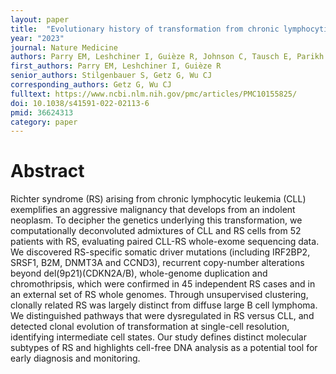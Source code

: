 ```yaml
---
layout: paper
title:  "Evolutionary history of transformation from chronic lymphocytic leukemia to Richter syndrome"
year: "2023"
journal: Nature Medicine
authors: Parry EM, Leshchiner I, Guièze R, Johnson C, Tausch E, Parikh SA, Lemvigh C, Broséus J, Hergalant S, Messer C, Utro F, Levovitz C, Rhrissorrakrai K, Li L, Rosebrock D, Yin S, Deng S, Slowik K, Jacobs R, Huang T, Li S, Fell G, Redd R, Lin Z, Knisbacher BA, Livitz D, Schneider C, Ruthen N, Elagina L, Taylor-Weiner A, Persaud B, Martinez A, Fernandes SM, Purroy N, Anandappa AJ, Ma J, Hess J, Rassenti LZ, Kipps TJ, Jain N, Wierda W, Cymbalista F, Feugier P, Kay NE, Livak KJ, Danysh BP, Stewart C, Neuberg D, Davids MS, Brown JR, Parida L, Stilgenbauer S, Getz G, Wu CJ
first_authors: Parry EM, Leshchiner I, Guièze R
senior_authors: Stilgenbauer S, Getz G, Wu CJ
corresponding_authors: Getz G, Wu CJ
fulltext: https://www.ncbi.nlm.nih.gov/pmc/articles/PMC10155825/
doi: 10.1038/s41591-022-02113-6
pmid: 36624313
category: paper
---
```


# Abstract

Richter syndrome (RS) arising from chronic lymphocytic leukemia (CLL) exemplifies an aggressive malignancy that develops from an indolent neoplasm. To decipher the genetics underlying this transformation, we computationally deconvoluted admixtures of CLL and RS cells from 52 patients with RS, evaluating paired CLL-RS whole-exome sequencing data. We discovered RS-specific somatic driver mutations (including IRF2BP2, SRSF1, B2M, DNMT3A and CCND3), recurrent copy-number alterations beyond del(9p21)(CDKN2A/B), whole-genome duplication and chromothripsis, which were confirmed in 45 independent RS cases and in an external set of RS whole genomes. Through unsupervised clustering, clonally related RS was largely distinct from diffuse large B cell lymphoma. We distinguished pathways that were dysregulated in RS versus CLL, and detected clonal evolution of transformation at single-cell resolution, identifying intermediate cell states. Our study defines distinct molecular subtypes of RS and highlights cell-free DNA analysis as a potential tool for early diagnosis and monitoring.



